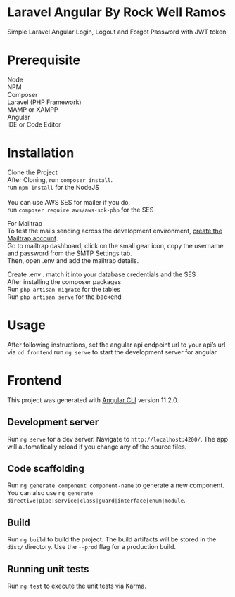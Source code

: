# Laravel Angular By Rock Well Ramos
Simple Laravel Angular Login, Logout and Forgot Password with JWT token

# Prerequisite

Node<br />
NPM<br />
Composer<br />
Laravel (PHP Framework)<br />
MAMP or XAMPP<br />
Angular<br />
IDE or Code Editor

# Installation

Clone the Project<br />
After Cloning, run `composer install`.<br />
run `npm install` for the NodeJS<br /><br />
You can use AWS SES for mailer if you do,<br />
run `composer require aws/aws-sdk-php` for the SES<br />

For Mailtrap<br />
To test the mails sending across the development environment, [create the Mailtrap account](https://mailtrap.io/).<br />
Go to mailtrap dashboard, click on the small gear icon, copy the username and password from the SMTP Settings tab.<br />
Then, open .env and add the mailtrap details.<br />

Create .env . match it into your database credentials and the SES<br />
After installing the composer packages<br />
Run `php artisan migrate` for the tables<br />
Run `php artisan serve` for the backend

# Usage

After following instructions, set the angular api endpoint url to your api’s url via `cd frontend`
run `ng serve` to start the development server for angular

# Frontend

This project was generated with [Angular CLI](https://github.com/angular/angular-cli) version 11.2.0.

## Development server

Run `ng serve` for a dev server. Navigate to `http://localhost:4200/`. The app will automatically reload if you change any of the source files.

## Code scaffolding

Run `ng generate component component-name` to generate a new component. You can also use `ng generate directive|pipe|service|class|guard|interface|enum|module`.

## Build

Run `ng build` to build the project. The build artifacts will be stored in the `dist/` directory. Use the `--prod` flag for a production build.

## Running unit tests

Run `ng test` to execute the unit tests via [Karma](https://karma-runner.github.io).
